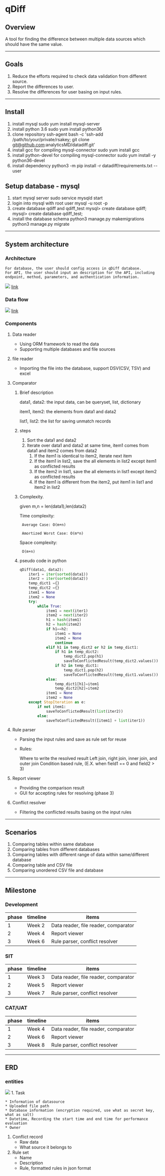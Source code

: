 # qDiff
## Overview
A tool for finding the difference between multiple data sources which should have the same value.

---
## Goals
1. Reduce the efforts required to check data validation from different source.
1. Report the differences to user.
1. Resolve the differences for user basing on input rules.

---
## Install
1. install mysql
    sudo yum install mysql-server
1. install python 3.6
    sudo yum install python36
1. clone repository
    ssh-agent bash -c 'ssh-add /path/to/your/private/rsakey; git clone git@github.com:analyticsMD/datadiff.git'
1. install gcc for compiling mysql-connector
    sudo yum install gcc
1. install python-devel for compiling mysql-connector
    sudo yum install -y python36-devel
1. install dependency
    python3 -m pip install -r datadiff/requirements.txt --user


## Setup database - mysql
1. start mysql server
    sudo service mysqld start
1. login into mysql with root user
    mysql -u root -p
1. create database qdiff and qdiff_test
    mysql> create database qdiff;
    mysql> create database qdiff_test;
1. install the database schema
    python3 manage.py makemigrations
    python3 manage.py migrate
    




---
## System architecture
### Architecture

    For database, the user should config access in qDiff database.
    For API, the user should input an description for the API, including endpoint, method, parameters, and authentication information.

<img src="./diagrams/sa.png">
<a href="https://drive.google.com/open?id=1GzHV_wweiGHNRarZlgLIKfL8TgOqlY5i">link</a>

### Data flow
<img src="./diagrams/df.png">
<a href="https://drive.google.com/open?id=1rTqiyL6w3TEEVXfZsxA1inN8pERg8vrF">link</a>


### Components
1. Data reader
    * Using ORM framework to read the data
    * Supporting multiple databases and file sources
1. file reader
    * Importing the file into the database, support  DSV(CSV, TSV) and excel
1. Comparator
    
    1. Brief description

        data1, data2: the input data, can be queryset, list, dictionary

        item1, item2: the elements from data1 and data2
        
        list1, list2: the list for saving unmatch records

    1. steps
        1. Sort the data1 and data2
        1. Iterate over data1 and data2 at same time, item1 comes from data1 and item2 comes from data2
            1. If the item1 is identical to item2, iterate next item
            1. If the item1 in list2, save the all elements in list2 except item1 as conflicted results
            1. If the item2 in list1, save the all elements in list1 except item2 as conflicted results
            1. If the item1 is different from the item2, put item1 in list1 and item2 in list2

    1. Complexity.

        given m,n = len(data1),len(data2)
    
        Time complexity:

            Average Case: O(m+n)

            Amortized Worst Case: O(m*n)

        Space complexity:

            O(m+n)

    1. pseudo code in python

        ```python
        qDiff(data1, data2):
            iter1 = iter(sorted(data1))
            iter2 = iter(sorted(data2))
            temp_dict1 ={}
            temp_dict2 ={}
            item1 = None
            item2 = None
            try:
                while True:
                    item1 = next(iter1)
                    item2 = next(iter2)
                    h1 = hash(item1)
                    h2 = hash(item2)
                    if h1==h2:
                        item1 = None
                        item2 = None
                        continue
                    elif h1 in temp_dict2 or h2 in temp_dict1:
                        if h1 in temp_dict2:
                            temp_dict2.pop(h1)
                            saveToConflictedResult(temp_dict2.values())
                        if h2 in temp_dict1:
                            temp_dict1.pop(h2) 
                            saveToConflictedResult(temp_dict1.values())
                    else:
                        temp_dict1[h1]=item1
                        temp_dict2[h2]=item2
                    item1 = None
                    item2 = None
            except StopIteration as e:
                if not item1:
                    saveToConflictedResult(list(iter2))
                else:
                    saveToConflictedResult([item1] + list(iter1))
        ```


1. Rule parser
    * Parsing the input rules and save as rule set for reuse
    * Rules:

        Where to write the resolved result
        Left join, right join, inner join, and outer join
        Condition based rule, (E.X. when field1 == 0 and field2 > 3)


1. Report viewer
    * Providing the comparison result    
    * GUI for accepting rules for resolving (phase 3)

1. Conflict resolver
    * Filtering the conflicted results basing on the input rules


---
## Scenarios
1. Comparing tables within same database
1. Comparing tables from different databases
1. Comparing tables with different range of data within same/different database
1. Comparing table and CSV file
1. Comparing unordered CSV file and database 

---

## Milestone
### Development
| phase | timeline | items
---|---|---
1 | Week 2 | Data reader, file reader, comparator
2 | Week 4 | Report viewer
3 | Week 6 | Rule parser, conflict resolver

### SIT
| phase | timeline | items
---|---|---
1 | Week 3 | Data reader, file reader, comparator
2 | Week 5 | Report viewer
3 | Week 7 | Rule parser, conflict resolver

### CAT/UAT
| phase | timeline | items
---|---|---
1 | Week 4 | Data reader, file reader, comparator
2 | Week 6 | Report viewer
3 | Week 8 | Rule parser, conflict resolver

---

## ERD
### entities	
<img src="./diagrams/erd.png">
1. Task

    * Information of datasource
    * Uploaded file path
    * Database information (encryption required, use what as secret key, what as salt) 
    * Datetime, Recording the start time and end time for performance evaluation
    * Owner 

1. Conflict record
    * Raw data
    * What source it belongs to
1. Rule set
    * Name 
    * Description
    * Rule, formatted rules in json format
    

